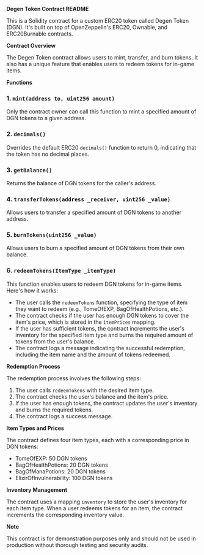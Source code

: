 **Degen Token Contract README**

This is a Solidity contract for a custom ERC20 token called Degen Token (DGN). It's built on top of OpenZeppelin's ERC20, Ownable, and ERC20Burnable contracts.

**Contract Overview**

The Degen Token contract allows users to mint, transfer, and burn tokens. It also has a unique feature that enables users to redeem tokens for in-game items.

**Functions**

### 1. `mint(address to, uint256 amount)`

Only the contract owner can call this function to mint a specified amount of DGN tokens to a given address.

### 2. `decimals()`

Overrides the default ERC20 `decimals()` function to return 0, indicating that the token has no decimal places.

### 3. `getBalance()`

Returns the balance of DGN tokens for the caller's address.

### 4. `transferTokens(address _receiver, uint256 _value)`

Allows users to transfer a specified amount of DGN tokens to another address.

### 5. `burnTokens(uint256 _value)`

Allows users to burn a specified amount of DGN tokens from their own balance.

### 6. `redeemTokens(ItemType _itemType)`

This function enables users to redeem DGN tokens for in-game items. Here's how it works:

* The user calls the `redeemTokens` function, specifying the type of item they want to redeem (e.g., TomeOfEXP, BagOfHealthPotions, etc.).
* The contract checks if the user has enough DGN tokens to cover the item's price, which is stored in the `itemPrices` mapping.
* If the user has sufficient tokens, the contract increments the user's inventory for the specified item type and burns the required amount of tokens from the user's balance.
* The contract logs a message indicating the successful redemption, including the item name and the amount of tokens redeemed.

**Redemption Process**

The redemption process involves the following steps:

1. The user calls `redeemTokens` with the desired item type.
2. The contract checks the user's balance and the item's price.
3. If the user has enough tokens, the contract updates the user's inventory and burns the required tokens.
4. The contract logs a success message.

**Item Types and Prices**

The contract defines four item types, each with a corresponding price in DGN tokens:

* TomeOfEXP: 50 DGN tokens
* BagOfHealthPotions: 20 DGN tokens
* BagOfManaPotions: 20 DGN tokens
* ElixirOfInvulnerability: 100 DGN tokens

**Inventory Management**

The contract uses a mapping `inventory` to store the user's inventory for each item type. When a user redeems tokens for an item, the contract increments the corresponding inventory value.

**Note**

This contract is for demonstration purposes only and should not be used in production without thorough testing and security audits.
